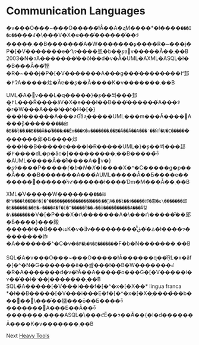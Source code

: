 # Communication Languages
[//]: # (Version:1.0.0)
�v���O���~���O�����ł͂Ȃ��A�ʐM����*�ł����`���I�ɒ��`���ꂽ�\���V�X�e���̂������̌��ꂪ�����܂��B�������́A�W�������ʂ����R�~���j�P�[�V�������e�Ղɂ����悤�ɓ��ʂɐ݌v�����Ă��܂��B 2003�N�ɂ́A�������̒��ōł��d�v�Ȃ̂�UML�AXML�ASQL�ł��B���Ȃ��͂悭�R�~���j�P�[�V�������A���g���ׂ��������߂邽�߂ɁA�����炷�ׂĂɐ��ʂ��Ă����K�v�������܂��B

UML�́A�݌v���L�q�����}�ʂ��쐬���邽�߂̖L���Ȑ����ȃV�X�e���ł��B���̔������́A���ꂪ�r�W���A���ł��t�H�[�}���ł������A���҂Ɠǎ҂̗�����UML���m���Ă����΁A���ʂ̏������`���邱�Ƃ��ł��܂��B���Ȃ��͂����ɂ��Ēm���K�v�������܂��B�Ȃ��Ȃ��A���̒��Ńf�U�C�����`�������邱�Ƃ����邩���ł��B�����ɐ����I�Ɍ�����UML�}�ʂ��쐬���邽�߂̔����ɗL�p�ȃc�[���������܂��B�����̏ꍇ�AUML�͐����Ȃ��̂ł����A�݌v�}�ʂɂ͂����P����*�{�b�N�X�Ɩ���*�X�^�C�����g�p���Ă��܂��B�������A���́AUML�����Ȃ��Ƃ����e�������׋������̂ɂ҂������ł����Ɗm�M���Ă��܂��B

XML�͐V�����W�������`���邽�߂̕W���ł��B�f�[�^�����̖����̉������ł͂����܂��񂪁A�܂��ł��ꂪ���݂��邩�̂悤�ɕ\�������邱�Ƃ������܂��B�ނ����A�f�[�^�����̍ł��ދ��ȕ����̎������A���Ȃ킿�\�������`�V�[�P���X�ɍ\�������A�\���ɍ\�����͂��邱�Ƃ����}���鎩�����ł��B���ۂɕK�v�Ǝv���������̂̂ق��̈ꕔ�ł����ɂ��������炸�A�������̃^�C�v�`�F�b�N�Ɛ������`�F�b�N�������܂��B

SQL�́A�v���O���~���O�����ł͂Ȃ������ɋ��͂ŖL�x�ȃf�[�^�N�G�������ё��쌾���ł��B�W�������ꂽ�R�A�������d�v�ł͂Ȃ��A�����̃o���G�[�V�����i�ʏ��͐��i�ˑ��j�������܂��B SQL�́A�����[�V���i���f�[�^�x�[�X��* lingua franca *�ł��B�����[�V���i���E�f�[�^�x�[�X�̗����̉��b���󂯂��\���̂��镪���ō��Ƃ����ꍇ�������΁A���Ƃ��Ȃ��ꍇ�������܂����ASQL�̍\���ƈӖ��ɂ��Ă͊��{�I�ɗ������Ă����K�v�������܂��B

Next [Heavy Tools](10-Heavy%20Tools.md)
